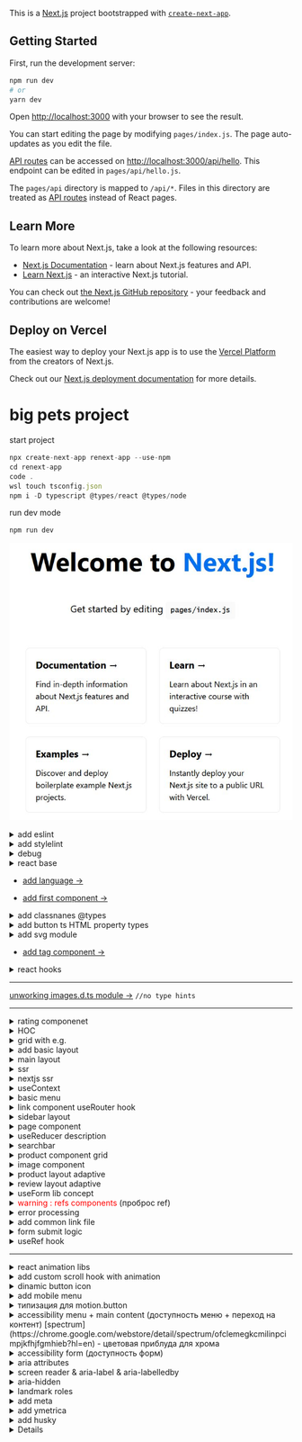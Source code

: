 This is a [Next.js](https://nextjs.org/) project bootstrapped with [`create-next-app`](https://github.com/vercel/next.js/tree/canary/packages/create-next-app).

## Getting Started

First, run the development server:

```bash
npm run dev
# or
yarn dev
```

Open [http://localhost:3000](http://localhost:3000) with your browser to see the result.

You can start editing the page by modifying `pages/index.js`. The page auto-updates as you edit the file.

[API routes](https://nextjs.org/docs/api-routes/introduction) can be accessed on [http://localhost:3000/api/hello](http://localhost:3000/api/hello). This endpoint can be edited in `pages/api/hello.js`.

The `pages/api` directory is mapped to `/api/*`. Files in this directory are treated as [API routes](https://nextjs.org/docs/api-routes/introduction) instead of React pages.

## Learn More

To learn more about Next.js, take a look at the following resources:

- [Next.js Documentation](https://nextjs.org/docs) - learn about Next.js features and API.
- [Learn Next.js](https://nextjs.org/learn) - an interactive Next.js tutorial.

You can check out [the Next.js GitHub repository](https://github.com/vercel/next.js/) - your feedback and contributions are welcome!

## Deploy on Vercel

The easiest way to deploy your Next.js app is to use the [Vercel Platform](https://vercel.com/new?utm_medium=default-template&filter=next.js&utm_source=create-next-app&utm_campaign=create-next-app-readme) from the creators of Next.js.

Check out our [Next.js deployment documentation](https://nextjs.org/docs/deployment) for more details.

# big pets project

start project

```javascript
npx create-next-app renext-app --use-npm
cd renext-app
code .
wsl touch tsconfig.json
npm i -D typescript @types/react @types/node
```

run dev mode

```javascript
npm run dev
```

![start next project](./readmeAssets/renext_start.jpg)

<details>
<summary>
add eslint
</summary>

add?

```javascript
npm i -D @typescript-eslint/parser @typescript-eslint/eslint-plugin
```

.eslintrs?

```javascript
{
  "root": true,
  "parser": "@typescript-eslint/parser",
  "plugins": [
    "@typescript-eslint"
  ],
  "rules": {
    "semi": "off",
    "@typescript-eslint/semi": [
      "warn"
    ],
    "@typescript-eslint/no-empty-interface": [
      "error",
      {
        "allowSingleExtends": true
      }
    ]
  },
  "extends": [
    "eslint:recommended",
    "plugin:@typescript-eslint/eslint-recommended",
    "plugin:@typescript-eslint/recommended",
    "plugin:react-hooks/recommended"
  ]
}

```

</details>

<details>
<summary>
add stylelint
</summary>

```javascript
npm i -D stylelint stylelint-config-standard stylelint-order stylelint-config-rational-order-fix
```

.stylelint.json

```javascript
{
  "extends": [
	  "stylelint-config-standard",
	  "stylelint-config-rational-order-fix"
	],
  "plugins": ["stylelint-order"],
  "rules": {
    "indentation": [2],
    "color-hex-case": "upper",
    "selector-class-pattern": "^.*$",
    "declaration-block-no-redundant-longhand-properties": [
      true,
      {
        "ignoreShorthands": ["/grid/"]
      }
    ]
  }
}

```

</details>

<details>
<summary>
debug
</summary>

```javascript
npm i -D cross-env
```

.vscode/launch.json

```javascript
{
  // Use IntelliSense to learn about possible attributes.
  // Hover to view descriptions of existing attributes.
  // For more information, visit: https://go.microsoft.com/fwlink/?linkid=830387
  "version": "0.2.0",
  "configurations": [
    {
      "type": "node",
      "request": "attach",
      "name": "Launch Program",
      "skipFiles": ["<node_internals>/**"],
      "port": 9229
    }
  ]
}
```

`F5` button

![start next project](./readmeAssets/run_debug.jpg)

</details>

<details>
<summary>
react base
</summary>

![react components](./readmeAssets/ract_component.jpg)

![react components life cycle](./readmeAssets/life_cycle.jpg)

</details>

- [add language →](./pages/_document.tsx)

- [add first component →](./components/Htag/)

<details>
<summary>
add classnanes @types
</summary>

```javascript
npm i -D @types/classnames // cn()
```

</details>

<details>
<summary>
add button ts HTML property types 
</summary>

```javascript
import { ButtonHTMLAttributes, DetailedHTMLProps, ReactNode } from "react";

export interface ButtonProps
  extends DetailedHTMLProps<
    ButtonHTMLAttributes<HTMLButtonElement>,
    HTMLButtonElement
  > {
  children: ReactNode;
  appearance: "primary" | "ghost";
  // with optional parametr ? arrow
  arrow?: "right" | "down" | "none";
}
```

look at this beauty (╯°□°）╯︵ ┻━┻

![ts HTML property types](./readmeAssets/property_types.jpg)

</details>

<details>
<summary>
add svg module
</summary>

```javascript
npm i -D @svgr/webpack
```

`Parsing error : Cannot find module 'next/babel'`

to fix this issue: modify eslint.config.json

```javascript
{
	"extends": [
		"next/babel", // add this ext
		"next/core-web-vitals"
	]
}
```

</details>

- [add tag component →](./components/Tag/)

<details>
<summary>
react hooks
</summary>

# react hooks

![react hooks](./readmeAssets/react_hooks.jpg)

![why functional components better way](./readmeAssets/why_hooks_better.jpg)

![main hooks](./readmeAssets/react_hooks_main.jpg)

# useState hook

```javascript
import { useState } from "react";
import { Button, Htag, P, Tag } from "../components";

export default function Home(): JSX.Element {
  const [counter, setCounter] = useState(0);
  return (
    <>
      <Htag tag="h1">{counter}</Htag>
      <Button
        onClick={() => {
          setCounter((x) => x + 1);
        }}
        appearance="primary"
        arrow="right"
      >
        Button
      </Button>
    </>
  );
}
```

![use state](./readmeAssets/use_state.jpg)

![use state example](./readmeAssets/use_state_comp_example.jpg)

![use state update](./readmeAssets/use_state_upd.jpg)

![use state lazy init](./readmeAssets/use_state_lazy_init.jpg)

# useEffect hook

```javascript
import { useEffect, useState } from "react";
import { Button, Htag, P, Tag } from "../components";

export default function Home(): JSX.Element {
  const [counter, setCounter] = useState(0);

  /**
   * Хуки должны вызываться на
   * верхнем уровне, это может
   * проверить специальный плагин:
   */

  /**
   * npm i -D eslint-plugin-react-hooks
   * ДОБАВИЛ ЭТО РАСШИРЕНИЕ НО ОНО НЕХУА
   * НЕ РАБОТАЕТ
   * 
   *   if (counter > 0) {
   *   useEffect(() => {
   *   console.log("yepp");
   *   console.log("Counter " + counter);
   *   });
  }
   * 
   */

  /**
   *
   * 	 useEffect(() => {
   *		console.log("Counter " + counter);
   *		return function cleanup() {
   *		console.log("Unmount");
   *		};
   *	});
   *
   * ---res---
   *
   *  Unmount
   *  Counter 1
   *
   */

  /**
   *
   * 	 useEffect(() => {
   *		console.log("Counter " + counter);
   *		return function cleanup() {
   *		console.log("Unmount");
   *		};
   *	}, []);
   *
   * ---res---
   *
   *  Counter 0
   *
   */

  return (
    <>
      <Htag tag="h1">{counter}</Htag>
      <Button
        onClick={() => {
          setCounter((x) => x + 1);
        }}
        appearance="primary"
        arrow="right"
      >
        Button
      </Button>
    </>
  );
}
```

![useEffect hook](./readmeAssets/useEffect_hook.jpg)

![useEffect render](./readmeAssets/useEffect_render.jpg)

![useEffect render other](./readmeAssets/useEffect_render_other.jpg)

</details>

---

[unworking images.d.ts module →](./images.d.ts) `//no type hints`

---

<details>
<summary>
rating componenet
</summary>

[more info →](./components/Rating/)

```javascript
import { useState } from "react";
import { Rating } from "../components";

export default function Home(): JSX.Element {
  const [rating, setRating] = useState(4);

  return (
    <>
      <Rating rating={rating} isEditable setRating={setRating} />
    </>
  );
}
```

</details>

<details>
<summary>
HOC
</summary>

![HOC](./readmeAssets/hoc.jpg)

![HOC example](./readmeAssets/hoc_example.jpg)

![HOC example with types](./readmeAssets/hoc_with_types.jpg)

![HOC rules](./readmeAssets/hoc_rules.jpg)

![HOC example view](./readmeAssets/hoc_like_view.jpg)

[look at that HOC →](./layout/Layout.tsx)
[and this, how it's work →](./pages/index.tsx)

</details>

<details>
<summary>
grid with e.g.

</summary>

![align justify memorization](./readmeAssets/align_memo.jpg)

[template und gap 0 →](../grid-eg/main0.css)

[align und justify 1 →](../grid-eg/main1.css)

[cell distribution 2 →](../grid-eg/main2.css)

[grid playground →](https://www.cssgridplayground.com/)

[grid template | areas 3 →](../grid-eg/main3.css)

---

## best practice??

![grid & column](./readmeAssets/column.jpg)

![naming columns & areas](./readmeAssets/naming_column.jpg)

![use fractions](./readmeAssets/fractions.jpg)

</details>

<details>
<summary>
add basic layout
</summary>

![basic layout](./readmeAssets/basic_layout.jpg)

</details>

<details>
<summary>
main layout
</summary>

## add time lib

```javascript

npm i date-fns
```

![add footer](./readmeAssets/add_footer.jpg)

</details>

<details>
<summary>
ssr
</summary>

## env var

![environment variables](./readmeAssets/env_var.jpg)

![link to var](./readmeAssets/link_to_var.jpg)

![env global](./readmeAssets/env_global.jpg)

![env availability](./readmeAssets/var_availability.jpg)

![env with test](./readmeAssets/env_with_test.jpg)

## browser rendering

![browser rendering](./readmeAssets/browser_render.jpg)

![browser rendering with spa](./readmeAssets/br_ren_spa.jpg)

![ssr vs csr](./readmeAssets/ssr_vs_csr.jpg)

![hydration ssr](./readmeAssets/hydration_ssr.jpg)

![weak side ssr](./readmeAssets/weak_side_ssr.jpg)

![strong side ssr](./readmeAssets/strong_side_ssr.jpg)

![seo_comparison](./readmeAssets/seo_comparison.jpg)

![what dicide nextjs](./readmeAssets/what_dicide_nextjs.jpg)

![performance comparison](./readmeAssets/performance_comparison.jpg)

![metric comparison](./readmeAssets/metric_comparison.jpg)

</details>

<details>
<summary>
nextjs ssr
</summary>

## prerender

![prerender](./readmeAssets/prerender.jpg)

![ssr function](./readmeAssets/ssr_function.jpg)

![getstaticprops](./readmeAssets/getstaticprops.jpg)

![getstaticprops e.g.](./readmeAssets/getstatic_eg.jpg)

![extra options](./readmeAssets/extra_options.jpg)

![return params](./readmeAssets/return_params.jpg)

![incremental static generate](./readmeAssets/incremental_static_generate.jpg)

![get static path](./readmeAssets/getstaticpath.jpg)

![get static path func](./readmeAssets/getstaticpath_func.jpg)

![true ssr](./readmeAssets/true_ssr.jpg)

![ssr props](./readmeAssets/ssr_props.jpg)

![extra options ssr](./readmeAssets/extra_options_ssr.jpg)

[getStaticProps e.g. →](./pages/index.tsx)

![layout with menu from backend](./readmeAssets/layout_with_backendMenu_ssr.jpg)

[getStaticPaths e.g. →](./pages/courses/%5Balias%5D.tsx)

![getStaticPaths e.g. →](./readmeAssets/getStaticPaths_eg.jpg)

</details>

<details>
<summary>
useContext
</summary>

![useContext hook](./readmeAssets/data_transfer.jpg)

![context creation](./readmeAssets/context_creation.jpg)

![provider creation](./readmeAssets/provider_creation.jpg)

![context usage](./readmeAssets/context_usage.jpg)

![additional features](./readmeAssets/additional_features.jpg)

[useContext with e.g. →](./context/app.context.tsx)

</details>

<details>
<summary>
basic menu
</summary>

![basic menu](./readmeAssets/basic_menu.jpg)

</details>

<details>
<summary>
link component useRouter hook
</summary>

![link component](./readmeAssets/link_component.jpg)

![usage link component](./readmeAssets/useage_link_component.jpg)

![throw href with component](./readmeAssets/throw_component.jpg)

---

## useRouter hook

![useRouter hook usage](./readmeAssets/useRouter_usage.jpg)

![Router structure](./readmeAssets/useRouter_structure.jpg)

</details>

<details>
<summary>
sidebar layout
</summary>

![sidebar layout](./readmeAssets/sidebar_layout.jpg)

</details>

<details>
<summary>
page component
</summary>

[page component →](./page-components/TopPageComponent/)

![page layout](./readmeAssets/page_layout.jpg)

[page layout →](./components/HhData/)

![full page layout](./readmeAssets/full_page_layout.jpg)

</details>

<details>
<summary>
useReducer description
</summary>

![useReducer description ](./readmeAssets/useReducer_desc.jpg)

![useReducer usage ](./readmeAssets/useReducer_usage.jpg)

[useReducer →](./page-components/TopPageComponent/TopPageComponent.tsx)[component →](./components/Sort/)[logic →](./page-components/TopPageComponent/sort.reducer.ts)

![sorting layout ](./readmeAssets/sorting_layout.jpg)

</details>

<details>
<summary>
searchbar
</summary>

[search bar →](./components/Search/)

![search bar](./readmeAssets/searchbar.jpg)

</details>

<details>
<summary>
product component grid
</summary>

[product grid →](./components/Product/)

![product component grid](./readmeAssets/product_grid.jpg)

---

### [add component style](./components/Product/)

![add component style](./readmeAssets/component_style.jpg)

### [add more](./components/Product/)

![add more component style](./readmeAssets/more_styles.jpg)

</details>

<details>
<summary>
image component
</summary>

![image component](./readmeAssets/image_component.jpg)

![layout types](./readmeAssets/img_layout.jpg)

![custom loader](./readmeAssets/custom_loader.jpg)

![quality config](./readmeAssets/quality_config.jpg)

---

### does not work ... (╯°□°）╯︵ ┻━┻

[next.config.js](./next.config.js)

```javascript
module.exports = {
  images: {
    domains: ["courses-top.ru"],
  },
  webpack(config) {
    config.module.rules.push({
      test: /\.svg$/,
      use: ["@svgr/webpack"],
    });

    return config;
  },
};
```

Product.tsx image module

```javascript
import Image from "next/image";

<Image
  src={process.env.NEXT_PUBLIC_DOMAIN + product.image}
  alt={product.title}
  width={70}
  height={70}
/>;
```

</details>

<details>
<summary>
product layout adaptive
</summary>

![product adaptive](./readmeAssets/product_adaptive.jpg)

</details>

<details>
<summary>
review layout adaptive
</summary>

![review layout](./readmeAssets/review_style.jpg)

![review layout plus](./readmeAssets/review_component.jpg)

</details>

<details>
<summary>
useForm lib concept
</summary>

![useForm basic concept](./readmeAssets/useForm_concept.jpg)

![useForm handler](./readmeAssets/useForm_handler.jpg)

![form components](./readmeAssets/form_components.jpg)

![form libraries](./readmeAssets/form_lib.jpg)

![useForm api](./readmeAssets/useForm_api.jpg)

![non managed component](./readmeAssets/non_managed_compt.jpg)

![managed component](./readmeAssets/managed_compt.jpg)

---

usage

```javascript

npm i react-hook-form

```

[see detales →](./components/ReviewForm/)

</details>

<details>
<summary>
<span style='color:red'>warning : refs components</span> (проброс ref)

</summary>

![ref elem](./readmeAssets/ref_elem.jpg)

![ref usage](./readmeAssets/ref_usage.jpg)

![ref warning fix](./readmeAssets/ref_war_fix.jpg)

</details>

<details>
<summary>
error processing
</summary>

[detales rating →](./components/Rating/)

[detales input →](./components/Input/)

[detales textarea →](./components/Textarea/)

![error handler](./readmeAssets/error_handler.jpg)

</details>

<details>
<summary>
add common link file
</summary>

[common helpers file →](./helpers/api.ts)

</details>

<details>
<summary>
form submit logic
</summary>

[form submit logic →](./components/ReviewForm/)
![form submit logic](./readmeAssets/form_submit_logic.jpg)

</details>

<details>
<summary>
useRef hook
</summary>

[useRef hook usage →](./components/Product/Product.tsx)
![useRef hook usage](./readmeAssets/useref_hook.jpg)

</details>

---

<details>
<summary>
react animation libs
</summary>

![react animation libs](./readmeAssets/react_animation_libs.jpg)

![framer advantage](./readmeAssets/framer_advantage.jpg.jpg)

![satrt animation](./readmeAssets/start_animation.jpg)

![key frame animation](./readmeAssets/key_frame_animation.jpg)

![animation variation](./readmeAssets/anim_variation.jpg)

![animation variation for child element](./readmeAssets/animation_for_child_elem.jpg)

![layout animation](./readmeAssets/layout_animation.jpg)

```javascript

npm i framer-motion
```

</details>

<details>
<summary>
add custom scroll hook with animation
</summary>

for `to top` button
[useScroll custom hook →](./hooks/useScrollY.ts)

![useAnimation](./readmeAssets/useAnimation.jpg)

![consistant animation](./readmeAssets/consistant_animation.jpg)

![scroll to top button](./readmeAssets/scroll_to_top.jpg)

</details>

<details>
<summary>
dinamic button icon
</summary>

`to top`, `menu`, `close` buttons

[how it's work →](./components/ButtonIcon//ButtonIcon.tsx)

### типизируем по ключам

```javascript

import { ButtonHTMLAttributes, DetailedHTMLProps, ReactNode } from 'react';
import up from './up.svg'
import close from './close.svg'
import menu from './menu.svg'

export const icons = {
	up,
	close,
	menu
}

export type IconName = keyof typeof icons;

export interface ButtonIconProps extends DetailedHTMLProps<ButtonHTMLAttributes<HTMLButtonElement>,HTMLButtonElement> {
	appearance: 'primary'| 'white',
	icon: IconName // type IconName = "menu" | "up" | "close"
}

```

</details>

<details>
<summary>
add mobile menu
</summary>

![mobile menu](./readmeAssets/mobile_menu.jpg)

</details>

<details>
<summary>
типизация для motion.button
</summary>

`button.tsx`

```javascript
import styles from "./Button.module.css";
import { ButtonProps } from "./Button.props";
import ArrowIcon from "./arrow.svg";
import cn from "classnames";

export const Button = ({
  appearance,
  arrow = "none",
  children,
  className,
  ...props
}: ButtonProps): JSX.Element => {
  return (
    <motion.button // ts conflict → add new type
      whileHover={{ scale: 1.05 }}
      className={cn(styles.button, className, {
        [styles.primary]: appearance === "primary",
        [styles.ghost]: appearance === "ghost",
      })}
      {...props}
    >
      {children}
      {arrow !== "none" && (
        <span
          className={cn(styles.arrow, {
            [styles.down]: arrow === "down",
          })}
        >
          <ArrowIcon />
        </span>
      )}
    </motion.button>
  );
};
```

`button.props.ts`

```javascript
import { ButtonHTMLAttributes, DetailedHTMLProps, ReactNode } from "react";

// (omit) → пропуск свойств из типизации тайпскрипта

export interface ButtonProps
  extends Omit<
    DetailedHTMLProps<
      ButtonHTMLAttributes<HTMLButtonElement>,
      HTMLButtonElement
    >,
    "onAnimationStart" | "onDragStart" | "onDragEnd" | "onDrag" | "ref"
  > {
  children: ReactNode;
  appearance: "primary" | "ghost";
  arrow?: "right" | "down" | "none";
}
```

</details>

<details>
<summary>
accessibility menu + main content
(доступность меню + переход на контент)
[spectrum](https://chrome.google.com/webstore/detail/spectrum/ofclemegkcmilinpcimpjkfhjfgmhieb?hl=en) - цветовая приблуда для хрома

</summary>

![accessibility](./readmeAssets/accessibility.jpg)

![accessibility check](./readmeAssets/lighthouse_check.jpg)

[keyboard accessibility →](./layout/Menu/Menu.tsx)

</details>

<details>
<summary>
accessibility form
(доступность форм)
</summary>

![form accessibility](./readmeAssets/form_accessibility.jpg)

[form accessibility →](https://github.com/viktishchenko/big-pets/commit/223f65237080d088887e31691c1df6127953f5af)

</details>

<details>
<summary>
aria attributes
</summary>

![what is aria attributes](./readmeAssets/aria_whatis.jpg)

![aria how it's work](./readmeAssets/aria_howits_work.jpg)

![aria types](./readmeAssets/aria_types.jpg)

![aria role](./readmeAssets/aria_role.jpg)

![aria state](./readmeAssets/aria_state.jpg)

![aria property](./readmeAssets/aria_property.jpg)

![aria state and other](./readmeAssets/aria_state_props.jpg)

![aria rules](./readmeAssets/aria_rules.jpg)

![aria button example](./readmeAssets/aria_btn_example.jpg)

![aria native tags](./readmeAssets/aria_native_tags.jpg)

![aria mem](./readmeAssets/aria_mem.jpg)

---

## code example

html

```javascript
<div class="tabs">
  <div role="tablist" aria-label="Sample Tabs">
    <button
      role="tab"
      aria-selected="true"
      aria-controls="panel-1"
      id="tab-1"
      tabindex="0"
    >
      First Tab
    </button>
    <button
      role="tab"
      aria-selected="false"
      aria-controls="panel-2"
      id="tab-2"
      tabindex="-1"
    >
      Second Tab
    </button>
    <button
      role="tab"
      aria-selected="false"
      aria-controls="panel-3"
      id="tab-3"
      tabindex="-1"
    >
      Third Tab
    </button>
  </div>
  <div id="panel-1" role="tabpanel" tabindex="0" aria-labelledby="tab-1">
    <p>Content for the first panel</p>
  </div>
  <div id="panel-2" role="tabpanel" tabindex="0" aria-labelledby="tab-2" hidden>
    <p>Content for the second panel</p>
  </div>
  <div id="panel-3" role="tabpanel" tabindex="0" aria-labelledby="tab-3" hidden>
    <p>Content for the third panel</p>
  </div>
</div>
```

javascript

```javascript
window.addEventListener("DOMContentLoaded", () => {
  const tabs = document.querySelectorAll('[role="tab"]');
  const tabList = document.querySelector('[role="tablist"]');

  // Add a click event handler to each tab
  tabs.forEach((tab) => {
    tab.addEventListener("click", changeTabs);
  });

  // Enable arrow navigation between tabs in the tab list
  let tabFocus = 0;

  tabList.addEventListener("keydown", (e) => {
    // Move right
    if (e.keyCode === 39 || e.keyCode === 37) {
      tabs[tabFocus].setAttribute("tabindex", -1);
      if (e.keyCode === 39) {
        tabFocus++;
        // If we're at the end, go to the start
        if (tabFocus >= tabs.length) {
          tabFocus = 0;
        }
        // Move left
      } else if (e.keyCode === 37) {
        tabFocus--;
        // If we're at the start, move to the end
        if (tabFocus < 0) {
          tabFocus = tabs.length - 1;
        }
      }

      tabs[tabFocus].setAttribute("tabindex", 0);
      tabs[tabFocus].focus();
    }
  });
});

function changeTabs(e) {
  const target = e.target;
  const parent = target.parentNode;
  const grandparent = parent.parentNode;

  // Remove all current selected tabs
  parent
    .querySelectorAll('[aria-selected="true"]')
    .forEach((t) => t.setAttribute("aria-selected", false));

  // Set this tab as selected
  target.setAttribute("aria-selected", true);

  // Hide all tab panels
  grandparent
    .querySelectorAll('[role="tabpanel"]')
    .forEach((p) => p.setAttribute("hidden", true));

  // Show the selected panel
  grandparent.parentNode
    .querySelector(`#${target.getAttribute("aria-controls")}`)
    .removeAttribute("hidden");
}
```

it's look like this...

![results](./readmeAssets/aria_example.jpg)

</details>

<details>
<summary>
screen reader & aria-label & aria-labelledby
</summary>

[Screen reader chrome extension →](https://chrome.google.com/webstore/detail/screen-reader/kgejglhpjiefppelpmljglcjbhoiplfn?hl=en)

---

aria label vs aria-labelledby

![difference](./readmeAssets/aria_diff.jpg)

before

```javascript
export const Sort = ({
  sort,
  setSort,
  className,
  ...props
}: SortProps): JSX.Element => {
  return (
    <div className={cn(styles.sort, className)} {...props}>
      <button
        onClick={() => setSort(SortEnum.Rating)}
        className={cn({
          [styles.active]: sort === SortEnum.Rating,
        })}
      >
        <SortIcon className={styles.sortIcon} />
        По рейтингу
      </button>
      <button
        onClick={() => setSort(SortEnum.Price)}
        className={cn({
          [styles.active]: sort === SortEnum.Price,
        })}
      >
        <SortIcon className={styles.sortIcon} />
        По цене
      </button>
    </div>
  );
};
```

after

```javascript
export const Sort = ({
  sort,
  setSort,
  className,
  ...props
}: SortProps): JSX.Element => {
  return (
    <div className={cn(styles.sort, className)} {...props}>
      <div className={styles.sortName} id="sort">
        Сортировка
      </div>
      <button
        id="rating"
        onClick={() => setSort(SortEnum.Rating)}
        className={cn({
          [styles.active]: sort === SortEnum.Rating,
        })}
        aria-selected={sort === SortEnum.Rating}
        aria-labelledby="sort rating"
      >
        <SortIcon className={styles.sortIcon} />
        По рейтингу
      </button>
      <button
        id="price"
        onClick={() => setSort(SortEnum.Price)}
        className={cn({
          [styles.active]: sort === SortEnum.Price,
        })}
        aria-selected={sort === SortEnum.Price}
        aria-labelledby="sort price"
      >
        <SortIcon className={styles.sortIcon} />
        По цене
      </button>
    </div>
  );
};
```

---

[this commit →](https://github.com/viktishchenko/big-pets/commit/6f5ea2f104b81e4d1ada781ad59fcc81c89c2c0c)

</details>

<details>
<summary>
aria-hidden
</summary>

![aria-hidden](./readmeAssets/aria_hidden.jpg)

[this commit →](https://github.com/viktishchenko/big-pets/commit/5b1cf343919520e826d2aef5362cb8fdf02a0185)

</details>

<details>
<summary>
landmark roles
</summary>

[form role="search"](./components/Search/Search.tsx)

[main role="main"](./layout/Layout.tsx)

[menu role="navigation"](./layout/Menu//Menu.tsx)

[btn aria-expanded](./components/Product/Product.tsx) ( читать отзывы кнопка свёрнута/развёрнута)

[aria-invalid](./components/ReviewForm/ReviewForm.tsx) ( ридер воспроизводит ошибки ввода)

[ role="alert"](./components/ReviewForm/ReviewForm.tsx) (ридет воспроизводит текст оповещения)

[aria-expanded aria-current](./layout/Menu/Menu.tsx)

[alternatinve to native semantics](./page-components/TopPageComponent/TopPageComponent.tsx)

</details>

<details>
<summary>
add meta
</summary>

[meta commit](https://github.com/viktishchenko/big-pets/commit/30d246551964c35822c20b12bff5f3f6403113c5)

</details>

<details>
<summary>
add ymetrica
</summary>

```javascript

// npm i react-yandex-metrika


  router.events.on("routeChangeComplete", (url: string) => {
    if (typeof window !== undefined) {
      ym("hit", url);
    }
  });
  return (
    <>
      <Head>
        <title>DrTop - best shmule</title>
        <link rel="shortcut icon" href="favicon.ico" type="image/x-icon" />
        <link rel="preconnect" href="https://fonts.googleapis.com" />
        <link rel="preconnect" href="https://fonts.gstatic.com" />
        <link rel="preconnect" href="https://mc.yandex.ru" />
        <link
          href="https://fonts.googleapis.com/css2?family=Noto+Sans:wght@300;400;500;700&display=swap"
          rel="stylesheet"
        />
        <meta
          property="og:url"
          content={process.env.NEXT_PUBLIC_DOMAIN + router.asPath}
        />
        <meta property="og:local" content="ru_RU" />
      </Head>
      <YMInitializer
        accounts={[]}
		options={{webvisor: true, defer: true}}
		version="2"
      />
```

</details>

<details>
<summary>
add husky
</summary>

### Автоматизатор гита, позволяет добавлять события, например на 'commit'

```javascript

npm i husky

```

`package.json`

```javascript

	"scripts": {
		"prepare": "cd .. && husky install renext-app/.husky",
	},

```

```javascript

npm run prepare

// add pre-commit file

npx husky add .husky/pre-commit "npm test"

//  add to pre-commit file

"npm run stylelint" instead of "npm test" und cnange dir: "cd renext-app"

	// "prepare": "cd .. && husky install renext-app/.husky",

```

[like this](https://github.com/viktishchenko/big-pets/blob/master/renext-app/.husky/pre-commit)

</details>

<details>
<summsry>
production build
</summsry>

```javascript

npm run build

npm run start
```

</details>
